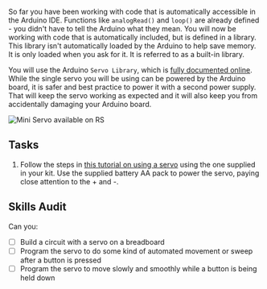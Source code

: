 So far you have been working with code that is automatically accessible in the Arduino IDE. Functions like `analogRead()` and `loop()` are already defined - you didn't have to tell the Arduino what they mean. You will now be working with code that is automatically included, but is defined in a library. This library isn't automatically loaded by the Arduino to help save memory. It is only loaded when you ask for it. It is referred to as a built-in library.

You will use the Arduino `Servo Library`, which is [fully documented online](https://www.arduino.cc/reference/en/libraries/servo/). While the single servo you will be using can be powered by the Arduino board, it is safer and best practice to power it with a second power supply. That will keep the servo working as expected and it will also keep you from accidentally damaging your Arduino board.

![Mini Servo available on RS](https://media.rs-online.com/image/upload/bo_1.5px_solid_white,b_auto,c_pad,dpr_2,f_auto,h_399,q_auto,w_710/c_pad,h_399,w_710/Y2153180-01?pgw=1)


## Tasks

1. Follow the steps in [this tutorial on using a servo](https://docs.arduino.cc/learn/electronics/servo-motors/) using the one supplied in your kit. Use the supplied battery AA pack to power the servo, paying close attention to the + and -. 



## Skills Audit
Can you:
- [ ] Build a circuit with a servo on a breadboard
- [ ] Program the servo to do some kind of automated movement or sweep after a button is pressed
- [ ] Program the servo to move slowly and smoothly while a button is being held down